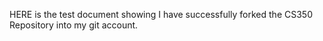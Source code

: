HERE is the test document showing I have successfully forked the CS350 Repository into my git account.